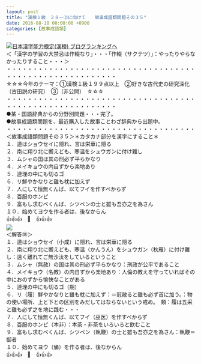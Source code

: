 ```yaml
---
layout: post
title: "漢検１級　２８ー②に向けて　　故事成語類問題その３５"
date: 2016-08-18 00:00:00 +0900
categories: [故事成語類]
---
```


[![](/syuusyuu9701/assets/images/漢検１級-２８ー②に向けて-故事成語類問題その３５-br_c_3028_1.gif)](http://blog.with2.net/link.php?1659096:3028 "日本漢字能力検定(漢検) ブログランキングへ")[日本漢字能力検定(漢検) ブログランキングへ](http://blog.with2.net/link.php?1659096:3028)  
＜「漢字の学習の大禁忌は作輟なり」・・・「作輟（サクテツ）」：やったりやらなかったりすること・・・＞  
・・・・・・・・・・・・・・・・・・・・・・・・・・・・・・・・・・・・・・・・・・・・・・・・・・・・・・・・・  
☆☆☆今年のテーマ：①漢検１級１９９点以上　②好きな古代史の研究深化（古田説の研究）　③（非公開）　☆☆☆　　  
・・・・・・・・・・・・・・・・・・・・・・・・・・・・・・・・・・・・・・・・・・・・・・・・・・・・・・・・・  
●某・国語辞典からの分野別問題・・・完了。  
●故事成語類問題を、最近購入した故事ことわざ辞典から出題中。  
・・・・・・・・・・・・・・・・・・・・・・・・・・・・・・・・・・・・  
＜故事成語類問題その３５＞＊カタカナ部分を漢字にすること＊　  
１．道はショウセイに隠れ、言は栄華に隠る  
２．南に翔り北に嚮えども、寒温をシュウガンに付け難し  
３．ムシャの国は其の刑必ず平らかなり  
４．メイキョウの内自ずから楽地あり  
５．連理の中にも切るゴ  
６．リ鮮やかなりと雖も枕に加えず  
７．人にして恒無くんば、以てフイを作すべからず  
８．百服のホンピ  
９．富もし求むべくんば、シツベンの士と雖も吾亦之を為さん  
１０．始めてヨウを作る者は、後なからん  
👍👍👍　🐒　👍👍👍  
![](/syuusyuu9701/assets/images/漢検１級-２８ー②に向けて-故事成語類問題その３５-ca53b2bf616f1931b4e8a67c5f7ef60b.png)  
＜解答㉟＞  
１．道はショウセイ（小成）に隠れ、言は栄華に隠る  
２．南に翔り北に嚮えども、寒温（かんうん）をシュウガン（秋雁）に付け難し：遠く離れてご無沙汰をしているということ  
３．ムシャ（無赦）の国は其の刑必ず平らかなり：刑政が公平であること  
４．メイキョウ（名教）の内自ずから楽地あり：人倫の教えを守っていればその中におのずから愉快なことがある  
５．連理の中にも切るゴ（期）  
６．リ（履）鮮やかなりと雖も枕に加えず：＝冠敝ると雖も必ず首に加う。：物の使い場所、上と下との区別をみだしてはならないという戒め。　類：履は五采と雖も必ず之を地に践む・・・  
７．人にして恒無くんば、以てフイ（巫医）を作すべからず  
８．百服のホンピ（本非）：本茶・非茶をいろいろと飲むこと  
９．富もし求むべくんば、シツベン（執鞭）の士と雖も吾亦之を為さん：執鞭＝御者  
１０．始めてヨウ（俑）を作る者は、後なからん  
👍👍👍　🐒　👍👍👍  